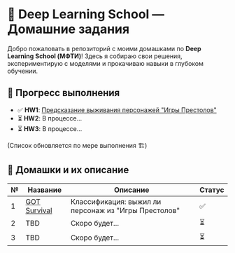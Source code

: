 # 🧠 Deep Learning School — Домашние задания  

Добро пожаловать в репозиторий с моими домашками по **Deep Learning School (МФТИ)**! Здесь я собираю свои решения, экспериментирую с моделями и прокачиваю навыки в глубоком обучении.  

## 📌 Прогресс выполнения  

- ✅ **HW1**: [Предсказание выживания персонажей "Игры Престолов"](hw1_got_survival)  
- ⏳ **HW2**: В процессе...  
- ⏳ **HW3**: В процессе...  

(Список обновляется по мере выполнения 🏗️)  

## 🚀 Домашки и их описание  

| №  | Название | Описание | Статус |
|----|---------|----------|--------|
| 1  | [GOT Survival](hw1_got_survival) | Классификация: выжил ли персонаж из "Игры Престолов" | ✅ |
| 2  | TBD | Скоро будет... | ⏳ |
| 3  | TBD | Скоро будет... | ⏳ |

